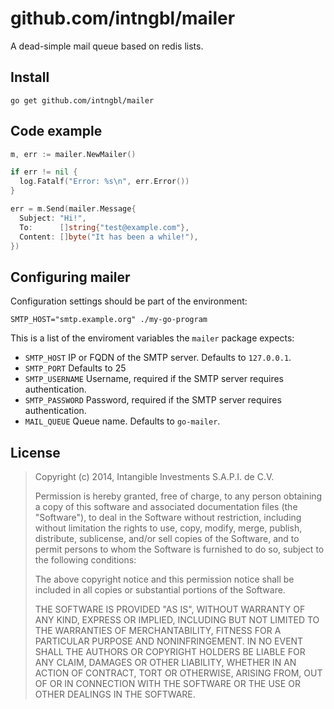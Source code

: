# github.com/intngbl/mailer

A dead-simple mail queue based on redis lists.

## Install

```
go get github.com/intngbl/mailer
```

## Code example

```go
m, err := mailer.NewMailer()

if err != nil {
  log.Fatalf("Error: %s\n", err.Error())
}

err = m.Send(mailer.Message{
  Subject: "Hi!",
  To:      []string{"test@example.com"},
  Content: []byte("It has been a while!"),
})
```

## Configuring mailer

Configuration settings should be part of the environment:

```
SMTP_HOST="smtp.example.org" ./my-go-program
```

This is a list of the enviroment variables the `mailer` package expects:

* `SMTP_HOST` IP or FQDN of the SMTP server. Defaults to `127.0.0.1`.
* `SMTP_PORT` Defaults to 25
* `SMTP_USERNAME` Username, required if the SMTP server requires authentication.
* `SMTP_PASSWORD` Password, required if the SMTP server requires authentication.
* `MAIL_QUEUE` Queue name. Defaults to `go-mailer`.

## License

> Copyright (c) 2014, Intangible Investments S.A.P.I. de C.V.
>
> Permission is hereby granted, free of charge, to any person obtaining a copy
> of this software and associated documentation files (the "Software"), to deal
> in the Software without restriction, including without limitation the rights
> to use, copy, modify, merge, publish, distribute, sublicense, and/or sell
> copies of the Software, and to permit persons to whom the Software is
> furnished to do so, subject to the following conditions:
>
> The above copyright notice and this permission notice shall be included in
> all copies or substantial portions of the Software.
>
> THE SOFTWARE IS PROVIDED "AS IS", WITHOUT WARRANTY OF ANY KIND, EXPRESS OR
> IMPLIED, INCLUDING BUT NOT LIMITED TO THE WARRANTIES OF MERCHANTABILITY,
> FITNESS FOR A PARTICULAR PURPOSE AND NONINFRINGEMENT. IN NO EVENT SHALL THE
> AUTHORS OR COPYRIGHT HOLDERS BE LIABLE FOR ANY CLAIM, DAMAGES OR OTHER
> LIABILITY, WHETHER IN AN ACTION OF CONTRACT, TORT OR OTHERWISE, ARISING FROM,
> OUT OF OR IN CONNECTION WITH THE SOFTWARE OR THE USE OR OTHER DEALINGS IN
> THE SOFTWARE.
